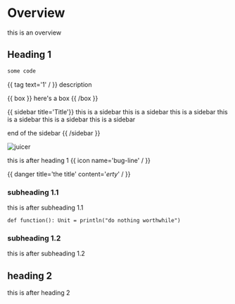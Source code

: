 Overview
========

this is an overview

Heading 1
---------

```scala
some code
```

{{ tag text='1' / }} description

{{ box }}
here's a box
{{ /box }}

{{ sidebar title='Title'}}
this is a sidebar this is a sidebar this is a sidebar this is a sidebar this is a sidebar this is a sidebar

end of the sidebar
{{ /sidebar }}

![juicer](images/juicer-150.png)

this is after heading 1 {{ icon name='bug-line' / }}

{{ danger title='the title' content='*erty*' / }}

### subheading 1.1

this is after subheading 1.1

    def function(): Unit = println("do nothing worthwhile")

### subheading 1.2

this is after subheading 1.2

heading 2
---------

this is after heading 2
